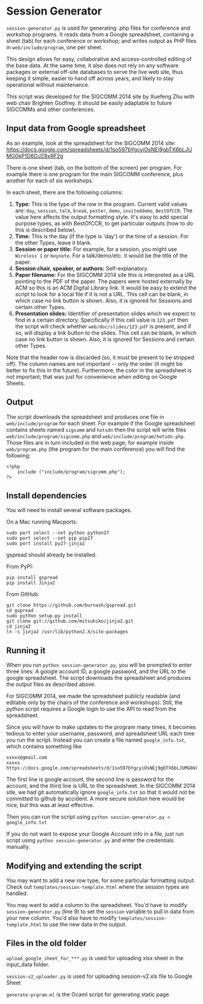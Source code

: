# Session Generator

`session-generator.py` is used for generating .php files for conference and workshop programs.  It reads data from a Google spreadsheet, containing a sheet (tab) for each conference or workshop; and writes output as PHP files in `web/include/program`, one per sheet.

This design allows for easy, collaborative and access-controlled editing of the base data.  At the same time, it also does not rely on any software packages or external off-site databases to serve the live web site, thus keeping it simple, easier to hand off across years, and likely to stay operational without maintenance.

This script was developed for the SIGCOMM 2014 site by Xuefeng Zhu with web chair Brighten Godfrey.  It should be easily adaptable to future SIGCOMMs and other conferences.

## Input data from Google spreadsheet

As an example, look at the spreadsheet for the SIGCOMM 2014 site:
https://docs.google.com/spreadsheets/d/1so597bYgcyiOsNEj9gbTX6bLJUMG0kP1D6DJZ8xRF2g

There is one sheet (tab, on the bottom of the screen) per program.  For example there is one program for the main SIGCOMM conference, plus another for each of six workshops.

In each sheet, there are the following columns:

1. **Type:**  This is the type of the row in the program.  Current valid values are:  `day`, `session`, `talk`, `break`, `poster`, `demo`, `inviteddemo`, `BestOfCCR`.  The value here affects the output formatting style.  It's easy to add special purpose types, as with BestOfCCR, to get particular outputs (how to do this is described below).
2. **Time:**  This is the day (if the type is 'day') or the time of a session.  For the other Types, leave it blank.
3. **Session or paper title:** For example, for a session, you might use `Wireless 1` or `Keynote`.  For a talk/demo/etc. it would be the title of the paper.
4. **Session chair, speaker, or authors:** Self-explanatory.
5. **Paper filename:** For the SIGCOMM 2014 site this is interpreted as a URL pointing to the PDF of the paper.  The papers were hosted externally by ACM so this is an ACM Digital Library link.  It would be easy to extend the script to look for a local file if it is not a URL.  This cell can be blank, in which case no link button is shown.  Also, it is ignored for Sessions and certain other Types.
6. **Presentation slides:** Identifier of presentation slides which we expect to find in a certain directory.  Specifically if this cell value is `123.pdf` then the script will check whether `web/doc/slides/123.pdf` is present, and if so, will display a link button to the slides.  This cell can be blank, in which case no link button is shown.  Also, it is ignored for Sessions and certain other Types.

Note that the header row is discarded (so, it must be present to be stripped off).  The column names are not important -- only the order (it might be better to fix this in the future).  Furthermore, the color in the spreadsheet is not important; that was just for convenience when editing on Google Sheets.


## Output

The script downloads the spreadsheet and produces one file in `web/include/program` for each sheet.  For example if the Google spreadsheet contains sheets named `sigcomm` and `hotsdn` then the script will write files `web/include/program/sigcomm.php` and `web/include/program/hotsdn.php`.  Those files are in turn included in the web page; for example inside `web/program.php` (the program for the main conference) you will find the following:
```
<?php
    include ("include/program/sigcomm.php");
?>
```

## Install dependencies

You will need to install several software packages.

On a Mac running Macports:
```
sudo port select --set python python27
sudo port select --set pip pip27
sudo port install py27-jinja2
```
gspread should already be installed.

From PyPI:
```
pip install gspread
pip install Jinja2
```

From GitHub:
```
git clone https://github.com/burnash/gspread.git
cd gspread
sudo python setup.py install
git clone git://github.com/mitsuhiko/jinja2.git
cd jinja2
ln -s jinja2 /usr/lib/python2.X/site-packages
```

## Running it

When you run `python session-generator.py`, you will be prompted to enter three lines:  A google account ID, a google password, and the URL to the google spreadsheet.  The script downloads the spreadsheet and produces the output files as described above.

For SIGCOMM 2014, we made the spreadsheet publicly readable (and editable only by the chairs of the conference and workshops).  Still, the python script requires a Google login to use the API to read from the spreadsheet.

Since you will have to make updates to the program many times, it becomes tedious to enter your username, password, and spreadsheet URL each time you run the script.  Instead you can create a file named `google_info.txt`, which contains something like
```
xxxxx@gmail.com
xxxxx
https://docs.google.com/spreadsheets/d/1so597bYgcyiOsNEj9gbTX6bLJUMG0kP1D6DJZ8xRF2g/edit#gid=1080662693
```
The first line is google account, the second line is password for the account, and the third line is URL to the spreadsheet.  In the SIGCOMM 2014 site, we had git automatically ignore `google_info.txt` so that it would not be committed to github by accident.  A more secure solution here would be nice, but this was at least effective.

Then you can run the script using `python session-generator.py < google_info.txt`

If you do not want to expose your Google Account info in a file, just run script using `python session-generator.py` and enter the credentials manually.

## Modifying and extending the script

You may want to add a new row type, for some particular formatting output.  Check out `templates/session-template.html` where the session types are handled.

You may want to add a column to the spreadsheet.  You'd have to modify `session-generator.py` (line 9) to set the `session` variable to pull in data from your new column.  You'd also have to modify `templates/session-template.html` to use the new data in the output.

## Files in the old folder
`upload_google_sheet_for_***.py` is used for uploading xlsx sheet in the input_data folder.

`session-v2_uploader.py` is used for uploading session-v2.xls file to Google Sheet

`generate-prgram.ml` is the Ocaml script for generating static page

